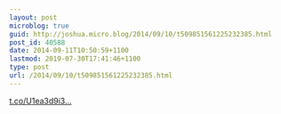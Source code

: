 ```yaml
---
layout: post
microblog: true
guid: http://joshua.micro.blog/2014/09/10/t509851561225232385.html
post_id: 40588
date: 2014-09-11T10:50:59+1100
lastmod: 2019-07-30T17:41:46+1100
type: post
url: /2014/09/10/t509851561225232385.html
---
```

[t.co/U1ea3d9i3...](http://t.co/U1ea3d9i3j)
